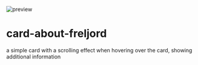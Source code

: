 ![preview](https://user-images.githubusercontent.com/55423389/133021133-94acd7f5-1097-4652-a937-c67999bb640e.PNG)
# card-about-freljord
a simple card with a scrolling effect when hovering over the card, showing additional information
